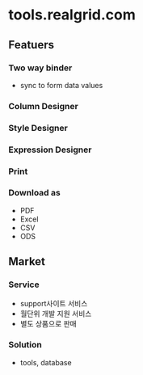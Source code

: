 # tools.realgrid.com

## Featuers

### Two way binder
* sync to form data values

### Column Designer

### Style Designer

### Expression Designer

### Print

### Download as
* PDF
* Excel
* CSV
* ODS

## Market

### Service
* support사이트 서비스 
* 월단위 개발 지원 서비스
* 별도 상품으로 판매

### Solution
* tools, database
